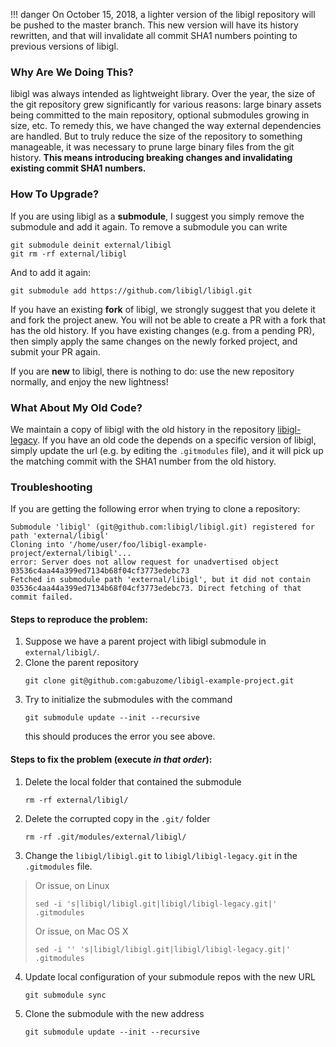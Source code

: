 <!-- Hide h3+ from toc  -->
<style>.md-nav--secondary .md-nav__list .md-nav__list { display: none }</style>

!!! danger
    On October 15, 2018, a lighter version of the libigl repository will be pushed to the master branch.
    This new version will have its history rewritten, and that will invalidate all commit SHA1 numbers pointing to previous versions of libigl.

### Why Are We Doing This?

libigl was always intended as lightweight library. Over the year, the size of the git repository grew significantly for various reasons: large binary assets being committed to the main repository, optional submodules growing in size, etc. To remedy this, we have changed the way external dependencies are handled. But to truly reduce the size of the repository to something manageable, it was necessary to prune large binary files from the git history. **This means introducing breaking changes and invalidating existing commit SHA1 numbers.**

### How To Upgrade?

If you are using libigl as a **submodule**, I suggest you simply remove the submodule and add it again. To remove a submodule you can write
```
git submodule deinit external/libigl
git rm -rf external/libigl
```

And to add it again:
```
git submodule add https://github.com/libigl/libigl.git
```

If you have an existing **fork** of libigl, we strongly suggest that you delete it and fork the project anew. You will not be able to create a PR with a fork that has the old history.
If you have existing changes (e.g. from a pending PR), then simply apply the same changes on the newly forked project, and submit your PR again.

If you are **new** to libigl, there is nothing to do: use the new repository normally, and enjoy the new lightness!

### What About My Old Code?

We maintain a copy of libigl with the old history in the repository [libigl-legacy](https://github.com/libigl/libigl-legacy).
If you have an old code the depends on a specific version of libigl, simply update the url (e.g. by editing the `.gitmodules` file), and it will pick up the matching commit with the SHA1 number from the old history.

### Troubleshooting

If you are getting the following error when trying to clone a repository:

```
Submodule 'libigl' (git@github.com:libigl/libigl.git) registered for path 'external/libigl'
Cloning into '/home/user/foo/libigl-example-project/external/libigl'...
error: Server does not allow request for unadvertised object 03536c4aa44a399ed7134b68f04cf3773edebc73
Fetched in submodule path 'external/libigl', but it did not contain 03536c4aa44a399ed7134b68f04cf3773edebc73. Direct fetching of that commit failed.
```

#### Steps to reproduce the problem:

1. Suppose we have a parent project with libigl submodule in `external/libigl/`.
2. Clone the parent repository
    ```
    git clone git@github.com:gabuzome/libigl-example-project.git
    ```
3. Try to initialize the submodules with the command
    ```
    git submodule update --init --recursive
    ```
   this should produces the error you see above.

#### Steps to fix the problem (execute *in that order*):

1. Delete the local folder that contained the submodule
   ```
   rm -rf external/libigl/
   ```
2. Delete the corrupted copy in the `.git/` folder
   ```
   rm -rf .git/modules/external/libigl/
   ```
3. Change the `libigl/libigl.git` to `libigl/libigl-legacy.git` in the `.gitmodules` file. 
> Or issue, on Linux
>    ```
>    sed -i 's|libigl/libigl.git|libigl/libigl-legacy.git|' .gitmodules
>    ```
> Or issue, on Mac OS X
>    ```
>    sed -i '' 's|libigl/libigl.git|libigl/libigl-legacy.git|' .gitmodules
>    ```
> 
4. Update local configuration of your submodule repos with the new URL
    ```
    git submodule sync
    ```
5. Clone the submodule with the new address
    ```
    git submodule update --init --recursive
    ```
